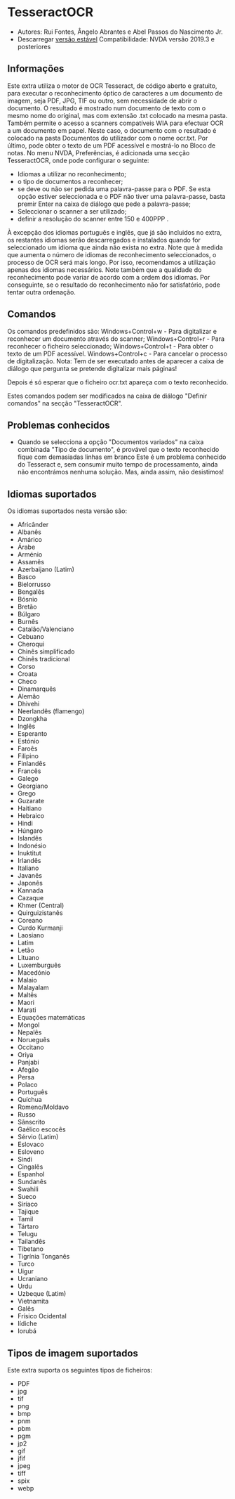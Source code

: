 # TesseractOCR


* Autores: Rui Fontes, Ângelo Abrantes e Abel Passos do Nascimento Jr.
* Descarregar [versão estável][1]
Compatibilidade: NVDA versão 2019.3 e posteriores


## Informações

Este extra utiliza o motor de OCR Tesseract, de código aberto e gratuito, para executar o reconhecimento óptico de caracteres a um documento de imagem, seja PDF, JPG, TIF ou outro, sem necessidade de abrir o documento.
O resultado é mostrado num documento de texto com o mesmo nome do original, mas com extensão .txt colocado na mesma pasta.
Também permite o acesso a scanners compatíveis WIA para efectuar OCR a um documento em papel.
Neste caso, o documento com o resultado é colocado na pasta Documentos do utilizador com o nome ocr.txt.
Por último, pode obter o texto de um PDF acessível e mostrá-lo no Bloco de notas.
No menu NVDA, Preferências, é adicionada uma secção TesseractOCR, onde pode configurar o seguinte:
- Idiomas a utilizar no reconhecimento;
- o tipo de documentos a reconhecer;
- se deve ou não ser pedida uma palavra-passe para o PDF. Se esta opção estiver seleccionada e o PDF não tiver uma palavra-passe, basta premir Enter na caixa de diálogo que pede a palavra-passe;
- Seleccionar o scanner a ser utilizado;
- definir a resolução do scanner entre 150 e 400PPP .

À excepção dos idiomas português e inglês, que já são incluidos no extra, os restantes idiomas serão descarregados e instalados quando for seleccionado um idioma que ainda não exista no extra.
Note que à medida que aumenta o número de idiomas de reconhecimento seleccionados, o processo de OCR será mais longo.
Por isso, recomendamos a utilização apenas dos idiomas necessários.
Note também que a qualidade do reconhecimento pode variar de acordo com a ordem dos idiomas.
Por conseguinte, se o resultado do reconhecimento não for satisfatório, pode tentar outra ordenação.


## Comandos

Os comandos predefinidos são:
Windows+Control+w - Para digitalizar e reconhecer um documento através do scanner;
Windows+Control+r - Para reconhecer o ficheiro seleccionado;
Windows+Control+t - Para obter o texto de um PDF acessível.
Windows+Control+c - Para cancelar o processo de digitalização.
Nota: Tem de ser executado antes de aparecer a caixa de diálogo que pergunta se pretende digitalizar mais páginas!

Depois é só esperar que o ficheiro ocr.txt apareça com o texto reconhecido.

Estes comandos podem ser modificados na caixa de diálogo \"Definir comandos\" na secção \"TesseractOCR\".


## Problemas conhecidos

* Quando se selecciona a opção \"Documentos variados\" na caixa combinada \"Tipo de documento\", é provável que o texto reconhecido fique com demasiadas linhas em branco
Este é um problema conhecido do Tesseract e, sem consumir muito tempo de processamento, ainda não encontrámos nenhuma solução. Mas, ainda assim, não desistimos!


## Idiomas suportados
Os idiomas suportados nesta versão são:
* Africânder
* Albanês
* Amárico
* Árabe
* Arménio
* Assamês
* Azerbaijano (Latim)
* Basco
* Bielorrusso
* Bengalês
* Bósnio
* Bretão
* Búlgaro
* Burnês
* Catalão/Valenciano
* Cebuano
* Cheroqui
* Chinês simplificado
* Chinês tradicional
* Corso
* Croata
* Checo
* Dinamarquês
* Alemão
* Dhivehi
* Neerlandês (flamengo)
* Dzongkha
* Inglês
* Esperanto
* Estónio
* Faroês
* Filipino
* Finlandês
* Francês
* Galego
* Georgiano
* Grego
* Guzarate
* Haitiano
* Hebraico
* Hindi
* Húngaro
* Islandês
* Indonésio
* Inuktitut
* Irlandês
* Italiano
* Javanês
* Japonês
* Kannada
* Cazaque
* Khmer (Central)
* Quirguizistanês
* Coreano
* Curdo Kurmanji
* Laosiano
* Latim
* Letão
* Lituano
* Luxemburguês
* Macedónio
* Malaio
* Malayalam
* Maltês
* Maori
* Marati
* Equações matemáticas
* Mongol
* Nepalês
* Norueguês
* Occitano
* Oriya
* Panjabi
* Afegão
* Persa
* Polaco
* Português
* Quíchua
* Romeno/Moldavo
* Russo
* Sânscrito
* Gaélico escocês
* Sérvio (Latim)
* Eslovaco
* Esloveno
* Sindi
* Cingalês
* Espanhol
* Sundanês
* Swahili
* Sueco
* Siríaco
* Tajique
* Tamil
* Tártaro
* Telugu
* Tailandês
* Tibetano
* Tigrínia
Tonganês
* Turco
* Uigur
* Ucraniano
* Urdu 
* Uzbeque (Latim)
* Vietnamita
* Galês
* Frísico Ocidental
* Iídiche
* Iorubá


## Tipos de imagem suportados

Este extra suporta os seguintes tipos de ficheiros:
* PDF
* jpg
* tif
* png
* bmp
* pnm
* pbm
* pgm
* jp2
* gif
* jfif
* jpeg
* tiff
* spix
* webp

[1]: https://github.com/ruifontes/tesseractOCR/releases/download/2024.03.24/tesseractOCR-2024.03.24.nvda-addon
